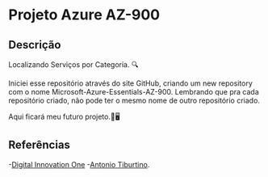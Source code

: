 # Projeto Azure AZ-900

## Descrição
Localizando Serviços por Categoria. 🔍

Iniciei esse repositório através do  site GitHub, criando um new repository com o nome Microsoft-Azure-Essentials-AZ-900. Lembrando que pra cada repositório criado, não pode ter o mesmo nome de outro repositório criado.

Aqui ficará meu futuro projeto.📂🖥️

## Referências
-[Digital Innovation One](https://web.dio.me/track/6cee6fa7-1f5a-477a-9fb3-6aef705ea09a )
-[Antonio Tiburtino](https://github.com/antoniotiburtino).




